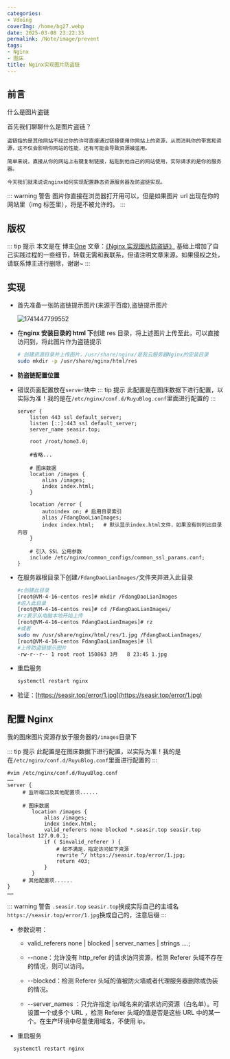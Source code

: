 ```yaml
---
categories:
- Vdoing
coverImg: /home/bg27.webp
date: 2025-03-08 23:22:33
permalink: /Note/image/prevent
tags:
- Nginx
- 图床
title: Nginx实现图片防盗链
---
```

## 前言

什么是图片盗链

首先我们聊聊什么是图片盗链？

`盗链指的是其他网站不经过你的许可直接通过链接使用你网站上的资源，从而消耗你的带宽和资源，这不仅会影响你网站的性能，还有可能会导致资源被滥用。`

`简单来说，直接从你的网站上右键复制链接，粘贴到他自己的网站使用，实际请求的是你的服务器。`

`今天我们就来说说nginx如何实现配置静态资源服务器及防盗链实现。`

::: warning 警告
图片你直接在浏览器打开用可以，但是如果图片 url 出现在你的网站里（img 标签里），将是不被允许的。
:::

## 版权

::: tip 提示
本文是在 博主[One](https://onedayxyy.cn/) 文章：[《Nginx 实现图片防盗链》](https://onedayxyy.cn/pages/0b7923/) 基础上增加了自己实践过程的一些细节，转载无需和我联系，但请注明文章来源。如果侵权之处，请联系博主进行删除，谢谢~
:::

## 实现

- 首先准备一张防盗链提示图片(来源于百度),盗链提示图片

  ![1741447799552](https://seasir.top/images/1741447799552.jpg)

- 在**nginx 安装目录的 html 下**创建 res 目录，将上述图片上传至此，可以直接访问到，将此图片作为盗链提示

  ```sh
  # 创建资源目录并上传图片，/usr/share/nginx/是我云服务器Nginx的安装目录
  sudo mkdir -p /usr/share/nginx/html/res
  ```

- **防盗链配置位置**

- 错误页面配置放在`server`块中
  ::: tip 提示 此配置是在图床数据下进行配置，以实际为准！我的是在`/etc/nginx/conf.d/RuyuBlog.conf`里面进行配置的
  :::

  ```nginx{16-20}
  server {
      listen 443 ssl default_server;
      listen [::]:443 ssl default_server;
      server_name seasir.top;

      root /root/home3.0;

      #省略...

      # 图床数据
      location /images {
          alias /images;
          index index.html;
      }

      location /error {
          autoindex on; # 启用目录索引
          alias /FdangDaoLianImages;
          index index.html;   # 默认显示index.html文件，如果没有则列出目录内容
      }

      # 引入 SSL 公用参数
      include /etc/nginx/common_configs/common_ssl_params.conf;
  }
  ```

- 在服务器根目录下创建`/FdangDaoLianImages/`文件夹并进入此目录

  ```sh
  #c创建此目录
  [root@VM-4-16-centos res]# mkdir /FdangDaoLianImages
  #进入此目录
  [root@VM-4-16-centos res]# cd /FdangDaoLianImages/
  #rz表示从电脑本地开始上传
  [root@VM-4-16-centos FdangDaoLianImages]# rz
  #或者
  sudo mv /usr/share/nginx/html/res/1.jpg /FdangDaoLianImages/
  [root@VM-4-16-centos FdangDaoLianImages]# ll
  #上传防盗链提示图片
  -rw-r--r-- 1 root root 150863 3月   8 23:45 1.jpg

  ```

- 重启服务

  ```sh
  systemctl restart nginx
  ```

- 验证：[https://seasir.top/error/1.jpg](https://seasir.top/error/1.jpg)

## 配置 Nginx

我的图床图片资源存放于服务器的`/images`目录下

::: tip 提示 此配置是在图床数据下进行配置，以实际为准！我的是在`/etc/nginx/conf.d/RuyuBlog.conf`里面进行配置的
:::

```nginx{10-15}
#vim /etc/nginx/conf.d/RuyuBlog.conf
……
server {
     # 监听端口及其他配置项......

     # 图床数据
        location /images {
            alias /images;
            index index.html;
            valid_referers none blocked *.seasir.top seasir.top localhost 127.0.0.1;
            if ( $invalid_referer ) {
                # 如不满足，指定访问如下资源
                rewrite ^/ https://seasir.top/error/1.jpg;
                return 403;
            }
        }
     # 其他配置项......
}
……
```

::: warning 警告
`.seasir.top` `seasir.top`换成实际自己的主域名
`https://seasir.top/error/1.jpg`换成自己的，注意后缀
:::

- 参数说明：

  - valid_referers none | blocked | server_names | strings ….;

  - --none：允许没有 http_refer 的请求访问资源，检测 Referer 头域不存在的情况，则可以访问。
  - --blocked：检测 Referer 头域的值被防火墙或者代理服务器删除或伪装的情况。
  - --server_names ：只允许指定 ip/域名来的请求访问资源（白名单）。可设置一个或多个 URL ，检测 Referer 头域的值是否是这些 URL 中的某一个。在生产环境中尽量使用域名，不使用 ip。

- 重启服务

```sh
  systemctl restart nginx
```
